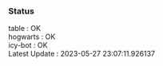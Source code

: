 ### Status


table : OK  
hogwarts : OK  
icy-bot : OK  
Latest Update : 2023-05-27 23:07:11.926137
